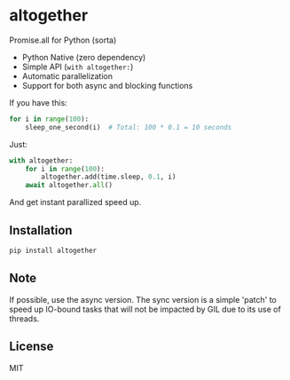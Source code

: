 # altogether

Promise.all for Python (sorta)

- Python Native (zero dependency)
- Simple API (`with altogether:`)
- Automatic parallelization
- Support for both async and blocking functions

If you have this:

```python
for i in range(100):
    sleep_one_second(i)  # Total: 100 * 0.1 = 10 seconds
```

Just:

```python
with altogether:
    for i in range(100):
        altogether.add(time.sleep, 0.1, i)
    await altogether.all()
```

And get instant parallized speed up.

## Installation

```bash
pip install altogether
```

## Note

If possible, use the async version. The sync version is a simple 'patch' to speed up IO-bound tasks that will not be impacted by GIL due to its use of threads.

## License

MIT


